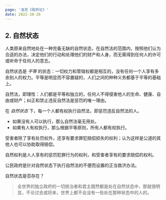 ```yaml
---
page: '洛克《政府论》'
date: 2022-10-26
---
```


## 2. 自然状态

人类原来自然地处在一种完备无缺的自然状态，在自然法的范围内，按照他们认为合适的办法，决定他们的行动和处理他们的财产和人身，而无需得到任何人的许可或听命于任何人的意志。

自然状态是 _平等_ 的状态：一切权力和管辖权都是相互的，没有任何一个人享有多余别人的权力。平等是明显而不容置疑的，人们之间的种种义务都基于平等的基础上。

自然法，即理性：人们都是平等和独立的，任何人不得侵害他人的生命、健康、自由或财产；纠正和禁止违反自然法是惩罚的唯一理由。

在 _自然状态_ 下，每一个人都有权执行自然法，即惩罚违反自然法的人。

- 如果没有人可以执行，那么自然法毫无用处。
- 如果有人有权执行，那么根据平等原则，所有人都有权执行。

受害者除了享有处罚权外，还享有要求罪犯赔偿损失的权利；认为这样是公道的其他人也可以协助取得赔偿。

自然权利是人人享有的惩罚犯罪行为的权利，和受害者享有的要求赔偿的权利。

公民政府是针对自然状态下执行自然法的不便而设置的正当救济办法。

自然状态是否存在？

> 全世界的独立政府的一切统治者和君主既然都是处在自然状态中，那就很明显，不论过去或将来，世界上都不会没有一些处在那种状态中的人的。

